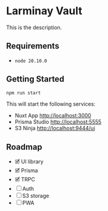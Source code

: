 # Larminay Vault

This is the description.

## Requirements

- `node 20.10.0`

## Getting Started

```bash
npm run start
```

This will start the following services:

- Nuxt App [http://localhost:3000](http://localhost:3000)
- Prisma Studio [http://localhost:5555](http://localhost:5555)
- S3 Ninja [http://localhost:9444/ui](http://localhost:9444/ui)

## Roadmap

- 🗹 UI library
- 🗹 Prisma
- 🗹 TRPC
- ☐ Auth
- ☐ S3 storage
- ☐ PWA
